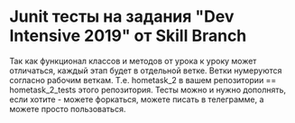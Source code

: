 # Junit тесты на задания "Dev Intensive 2019" от Skill Branch

Так как функционал классов и методов от урока к уроку может отличаться, каждый этап будет в отдельной ветке.
Ветки нумеруются согласно рабочим веткам. Т.е. hometask_2 в вашем репозитории == hometask_2_tests этого репозитория.
Тесты можно и нужно дополнять, если хотите - можете форкаться, можете писать в телеграмме, а можете просто пользоваться.
